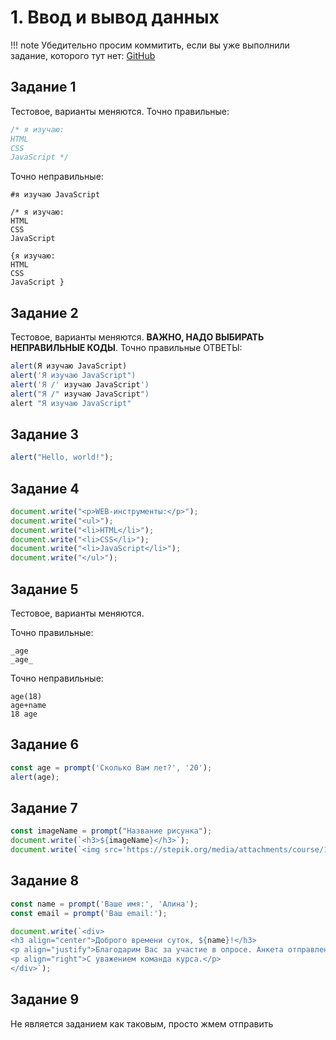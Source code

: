 # 1. Ввод и вывод данных

!!! note
    Убедительно просим коммитить, если вы уже выполнили задание, которого тут нет: [GitHub](https://github.com/mraliscoder/web-dvfu-gdz)

## Задание 1
Тестовое, варианты меняются. Точно правильные:
```javascript
/* я изучаю:
HTML
CSS
JavaScript */
```
Точно неправильные:
```
#я изучаю JavaScript

/* я изучаю:
HTML
CSS
JavaScript

{я изучаю:
HTML
CSS
JavaScript }
```

## Задание 2
Тестовое, варианты меняются. **ВАЖНО, НАДО ВЫБИРАТЬ НЕПРАВИЛЬНЫЕ КОДЫ**. Точно правильные ОТВЕТЫ:
```javascript
alert(Я изучаю JavaScript)
alert('Я изучаю JavaScript")
alert('Я /' изучаю JavaScript')
alert("Я /" изучаю JavaScript")
alert "Я изучаю JavaScript"
```

## Задание 3
```javascript
alert("Hello, world!");
```

## Задание 4
```javascript
document.write("<p>WEB-инструменты:</p>");
document.write("<ul>");
document.write("<li>HTML</li>");
document.write("<li>CSS</li>");
document.write("<li>JavaScript</li>");
document.write("</ul>");
```

## Задание 5
Тестовое, варианты меняются.

Точно правильные:
```
_age
_age_
```
Точно неправильные:
```
age(18)
age+name
18 age
```

## Задание 6
```javascript
const age = prompt('Сколько Вам лет?', '20');
alert(age);
```

## Задание 7
```javascript
const imageName = prompt("Название рисунка");
document.write(`<h3>${imageName}</h3>`);
document.write(`<img src='https://stepik.org/media/attachments/course/114064/${imageName}.png'>`)
```

## Задание 8
```javascript
const name = prompt('Ваше имя:', 'Алина');
const email = prompt('Ваш email:');

document.write(`<div>
<h3 align="center">Доброго времени суток, ${name}!</h3>
<p align="justify">Благодарим Вас за участие в опросе. Анкета отправлена Вам на электронную почту <code>${email}</code>.</p>
<p align="right">С уважением команда курса.</p>
</div>`);
```

## Задание 9
Не является заданием как таковым, просто жмем отправить